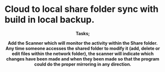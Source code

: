 <html>
  
 <head>
  
  # Cloud to local share folder sync with build in local backup.

<body>
  <center>
    
  <b>Tasks;
      
Add the Scanner which will monitor the activity within the Share folder. Any time someone accesses the shared folder to modify it (add, delete or edit files within the network folder), the scanner will indicate which changes have been made and when they been made so that the program could do the proper mirroring in any direction.

</html>
